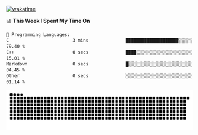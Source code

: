 [![wakatime](https://wakatime.com/badge/user/384f91c6-4eee-411f-8f3b-1b691f58a544.svg)](https://wakatime.com/@384f91c6-4eee-411f-8f3b-1b691f58a544)

<!--START_SECTION:waka-->
📊 **This Week I Spent My Time On** 

```text
💬 Programming Languages: 
C                        3 mins              ████████████████████░░░░░   79.40 % 
C++                      0 secs              ████░░░░░░░░░░░░░░░░░░░░░   15.01 % 
Markdown                 0 secs              █░░░░░░░░░░░░░░░░░░░░░░░░   04.45 % 
Other                    0 secs              ░░░░░░░░░░░░░░░░░░░░░░░░░   01.14 % 
```


<!--END_SECTION:waka-->

<picture>
  <source media="(prefers-color-scheme: dark)" srcset="https://raw.githubusercontent.com/fuwx295/fuwx295/output/github-contribution-grid-snake-dark.svg">
  <source media="(prefers-color-scheme: light)" srcset="https://raw.githubusercontent.com/fuwx295/fuwx295/output/github-contribution-grid-snake.svg">
  <img alt="github contribution grid snake animation" src="https://raw.githubusercontent.com/fuwx295/fuwx295/output/github-contribution-grid-snake.svg">
</picture>
